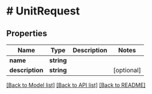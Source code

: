 # # UnitRequest

## Properties

Name | Type | Description | Notes
------------ | ------------- | ------------- | -------------
**name** | **string** |  |
**description** | **string** |  | [optional]

[[Back to Model list]](../../README.md#models) [[Back to API list]](../../README.md#endpoints) [[Back to README]](../../README.md)
